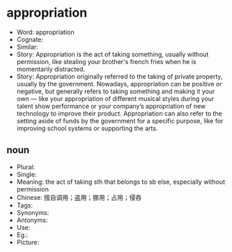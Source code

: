 # appropriation

- Word: appropriation
- Cognate: 
- Similar: 
- Story: Appropriation is the act of taking something, usually without permission, like stealing your brother's french fries when he is momentarily distracted.
- Story: Appropriation originally referred to the taking of private property, usually by the government. Nowadays, appropriation can be positive or negative, but generally refers to taking something and making it your own — like your appropriation of different musical styles during your talent show performance or your company’s appropriation of new technology to improve their product. Appropriation can also refer to the setting aside of funds by the government for a specific purpose, like for improving school systems or supporting the arts.

## noun

- Plural: 
- Single: 
- Meaning: the act of taking sth that belongs to sb else, especially without permission
- Chinese: 擅自调用；盗用；挪用；占用；侵吞
- Tags: 
- Synonyms: 
- Antonyms: 
- Use: 
- Eg.: 
- Picture: 

